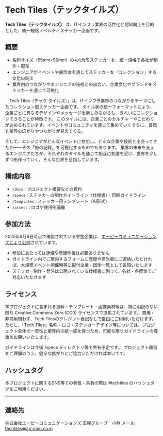 # Tech Tiles（テックタイルズ）

**Tech Tiles（テックタイルズ）** は、ITインフラ業界の活性化と認知向上を目的とした、統一規格ノベルティステッカー企画です。

## 概要

- 名刺サイズ（55mm×90mm）の+六角形ステッカーを、統一規格で各社が制作・配布
- エンジニアがイベントや展示会を通じてステッカーを「コレクション」する文化の創出
- 業界内のつながりやエンジニアの技術との出会い、企業文化やブランドをステッカーを通じて可視化

「Tech Tiles（テック タイルズ）」は、ITインフラ業界のつながりをテーマにしたコレクション型ステッカー企画です。
タイル状の統一フォーマットにより、企業ごとに異なるデザインやメッセージを楽しみながらも、きれいにコレクションできることが特徴です。
このタイルには、企業ごとのカルチャーやこだわりが込められています。イベントやコミュニティを通じて集めていくうちに、自然と業界の広がりやつながりが見えてくる。

そして、エンジニアがどんなイベントに参加し、どんな企業や技術と出会ってきたか――その「旅の記録」を可視化するものでもあります。
業界の未来を支えるエンジニアたちが、それぞれのタイルを通じて相互に刺激を受け、世界を少しずつ形作っていく。そんな世界を目指しています。


## 構成内容

- `/docs` : プロジェクト概要などの資料
- `/specs` : ステッカーの制作ガイドライン（仕様書）・印刷ガイドライン
- `/templates` : ステッカー用テンプレート（AI形式）
- `/assets` : ロゴや使用例画像

## 参加方法

2025年6月4日時点で確認されている参加企業は、[エーピーコミュニケーションズにより公開](https://www.ap-com.co.jp/pressrelease/post-11915)されています。

- 参加にあたっては連絡や登録作業は必要ありません
- ガイドライン内でご案内するフォームに登録や担当者にご連絡いただければ、大規模イベント開催時等に配付企業・団体一覧として告知いたします
- ステッカー制作・発注は公開されている仕様書に則って、各社・各団体でご対応いただけます

## ライセンス

本プロジェクトに含まれる資料・テンプレート・画像素材等は、特に明記のない限り Creative Commons Zero (CC0) ライセンスで提供されています。
商用・非商用問わず、Tech Tilesのクレジット表記なしで自由にご利用いただけます。
ただし、「Tech Tiles」名称・ロゴ・ステッカーデザイン等については、プロジェクト全体の一貫性と業界内の統一感を保つため、可能な限りガイドラインの尊重をお願いいたします。

ガイドラインは今後 /specs ディレクトリ等で共有予定です。
プロジェクト趣旨をご理解のうえ、健全な拡がりにご協力いただければ幸いです。

## ハッシュタグ

本プロジェクトに関するSNS等での発信・共有の際は #techtiles のハッシュタグをご利用ください。

---

## 連絡先

株式会社エーピーコミュニケーションズ 広報グループ　小林
メール: techtiles@ap-com.co.jp
